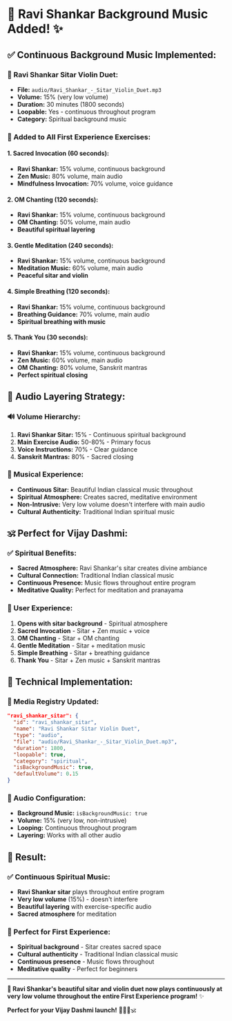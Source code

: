 # 🎵 **Ravi Shankar Background Music Added!** ✨

## ✅ **Continuous Background Music Implemented:**

### **🎼 Ravi Shankar Sitar Violin Duet:**
- **File:** `audio/Ravi_Shankar_-_Sitar_Violin_Duet.mp3`
- **Volume:** 15% (very low volume)
- **Duration:** 30 minutes (1800 seconds)
- **Loopable:** Yes - continuous throughout program
- **Category:** Spiritual background music

### **🎯 Added to All First Experience Exercises:**

#### **1. Sacred Invocation (60 seconds):**
- **Ravi Shankar:** 15% volume, continuous background
- **Zen Music:** 80% volume, main audio
- **Mindfulness Invocation:** 70% volume, voice guidance

#### **2. OM Chanting (120 seconds):**
- **Ravi Shankar:** 15% volume, continuous background
- **OM Chanting:** 50% volume, main audio
- **Beautiful spiritual layering**

#### **3. Gentle Meditation (240 seconds):**
- **Ravi Shankar:** 15% volume, continuous background
- **Meditation Music:** 60% volume, main audio
- **Peaceful sitar and violin**

#### **4. Simple Breathing (120 seconds):**
- **Ravi Shankar:** 15% volume, continuous background
- **Breathing Guidance:** 70% volume, main audio
- **Spiritual breathing with music**

#### **5. Thank You (30 seconds):**
- **Ravi Shankar:** 15% volume, continuous background
- **Zen Music:** 60% volume, main audio
- **OM Chanting:** 80% volume, Sanskrit mantras
- **Perfect spiritual closing**

## 🎵 **Audio Layering Strategy:**

### **🔊 Volume Hierarchy:**
1. **Ravi Shankar Sitar:** 15% - Continuous spiritual background
2. **Main Exercise Audio:** 50-80% - Primary focus
3. **Voice Instructions:** 70% - Clear guidance
4. **Sanskrit Mantras:** 80% - Sacred closing

### **🎼 Musical Experience:**
- **Continuous Sitar:** Beautiful Indian classical music throughout
- **Spiritual Atmosphere:** Creates sacred, meditative environment
- **Non-Intrusive:** Very low volume doesn't interfere with main audio
- **Cultural Authenticity:** Traditional Indian spiritual music

## 🕉️ **Perfect for Vijay Dashmi:**

### **✅ Spiritual Benefits:**
- **Sacred Atmosphere:** Ravi Shankar's sitar creates divine ambiance
- **Cultural Connection:** Traditional Indian classical music
- **Continuous Presence:** Music flows throughout entire program
- **Meditative Quality:** Perfect for meditation and pranayama

### **🎯 User Experience:**
1. **Opens with sitar background** - Spiritual atmosphere
2. **Sacred Invocation** - Sitar + Zen music + voice
3. **OM Chanting** - Sitar + OM chanting
4. **Gentle Meditation** - Sitar + meditation music
5. **Simple Breathing** - Sitar + breathing guidance
6. **Thank You** - Sitar + Zen music + Sanskrit mantras

## 🚀 **Technical Implementation:**

### **📁 Media Registry Updated:**
```json
"ravi_shankar_sitar": {
  "id": "ravi_shankar_sitar",
  "name": "Ravi Shankar Sitar Violin Duet",
  "type": "audio",
  "file": "audio/Ravi_Shankar_-_Sitar_Violin_Duet.mp3",
  "duration": 1800,
  "loopable": true,
  "category": "spiritual",
  "isBackgroundMusic": true,
  "defaultVolume": 0.15
}
```

### **🎵 Audio Configuration:**
- **Background Music:** `isBackgroundMusic: true`
- **Volume:** 15% (very low, non-intrusive)
- **Looping:** Continuous throughout program
- **Layering:** Works with all other audio

## 🎉 **Result:**

### **✅ Continuous Spiritual Music:**
- **Ravi Shankar sitar** plays throughout entire program
- **Very low volume** (15%) - doesn't interfere
- **Beautiful layering** with exercise-specific audio
- **Sacred atmosphere** for meditation

### **🎯 Perfect for First Experience:**
- **Spiritual background** - Sitar creates sacred space
- **Cultural authenticity** - Traditional Indian classical music
- **Continuous presence** - Music flows throughout
- **Meditative quality** - Perfect for beginners

---

**🎵 Ravi Shankar's beautiful sitar and violin duet now plays continuously at very low volume throughout the entire First Experience program!** ✨

**Perfect for your Vijay Dashmi launch!** 🧘‍♀️🎼🕉️
